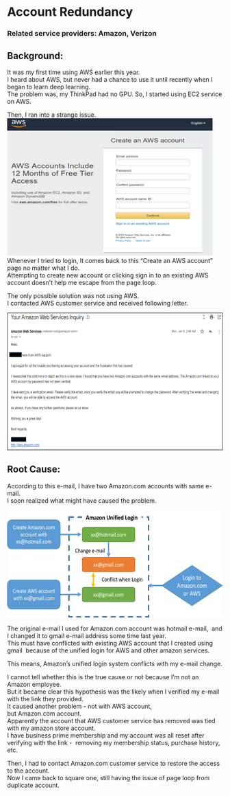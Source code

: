 # Account Redundancy
### Related service providers: Amazon, Verizon  
## Background:
It was my first time using AWS earlier this year.  
I heard about AWS, but never had a chance to use it until recently when I began to learn deep learning.  
The problem was, my ThinkPad had no GPU. So, I started using EC2 service on AWS.

Then, I ran into a strange issue.  
  <img src="https://github.com/na6an/GlitchReport/blob/master/img/aws-login.PNG" alt="alt text" width="480" height="320">  
Whenever I tried to login, It comes back to this “Create an AWS account” page no matter what I do.  
Attempting to create new account or clicking sign in to an existing AWS account doesn’t help me escape from the page loop.

The only possible solution was not using AWS.  
I contacted AWS customer service and received following letter.

  <img src="https://github.com/na6an/GlitchReport/blob/master/img/aws-inquiry.png" alt="alt text" width="800" height="320"> 

## Root Cause:
According to this e-mail, I have two Amazon.com accounts with same e-mail.  
I soon realized what might have caused the problem.

  <img src="https://github.com/na6an/GlitchReport/blob/master/img/amz-diagram.png" alt="alt text" width="640" height="250">  

The original e-mail I used for Amazon.com account was hotmail e-mail,  
and I changed it to gmail e-mail address some time last year.  
This must have conflicted with existing AWS account that I created using gmail  
because of the unified login for AWS and other amazon services.

This means, Amazon’s unified login system conflicts with my e-mail change.

I cannot tell whether this is the true cause or not because I’m not an Amazon employee.  
But it became clear this hypothesis was the likely when I verified my e-mail with the link they provided.  
It caused another problem - not with AWS account, but Amazon.com account.  
Apparently the account that AWS customer service has removed was tied with my amazon store account.  
I have business prime membership and my account was all reset after verifying with the link -  
removing my membership status, purchase history, etc.

Then, I had to contact Amazon.com customer service to restore the access to the account.  
Now I came back to square one, still having the issue of page loop from duplicate account.  
